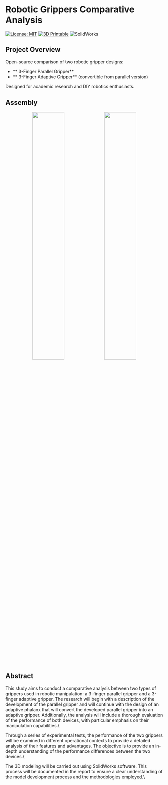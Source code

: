 # Robotic Grippers Comparative Analysis  

[![License: MIT](https://img.shields.io/badge/License-MIT-yellow.svg)](https://opensource.org/licenses/MIT)
[![3D Printable](https://img.shields.io/badge/3D-Printable-brightgreen)](https://www.thingiverse.com/)
![SolidWorks](https://img.shields.io/badge/Design-SolidWorks-blue)

## Project Overview  
Open-source comparison of two robotic gripper designs:  
- ** 3-Finger Parallel Gripper**  
- ** 3-Finger Adaptive Gripper** (convertible from parallel version)  

Designed for academic research and DIY robotics enthusiasts.  

## Assembly
<p align="center">
  <img src="https://github.com/tuo-username/tuo-repo/blob/main/image1.png](https://github.com/Phersax/Functional-Design-Endeffector-Project/blob/main/Endeffector_adaptive_config-3f_1gdl/adaptive_endeffector_medias/assembly_open.png?" width="45%" />
  <img src="https://github.com/tuo-username/tuo-repo/blob/main/image2.png](https://github.com/Phersax/Functional-Design-Endeffector-Project/blob/main/Endeffector_adaptive_config-3f_1gdl/adaptive_endeffector_medias/assembly_close.png?" width="45%" />
</p>



## Abstract
This study aims to conduct a comparative analysis between two types of grippers used in robotic manipulation: a 3-finger parallel gripper and a 3-finger adaptive gripper. The research will begin with a description of the development of the parallel gripper and will continue with the design of an adaptive phalanx that will convert the developed parallel gripper into an adaptive gripper. Additionally, the analysis will include a thorough evaluation of the performance of both devices, with particular emphasis on their manipulation capabilities.\

Through a series of experimental tests, the performance of the two grippers will be examined in different operational contexts to provide a detailed analysis of their features and advantages. The objective is to provide an in-depth understanding of the performance differences between the two devices.\

The 3D modeling will be carried out using SolidWorks software. This process will be documented in the report to ensure a clear understanding of the model development process and the methodologies employed.\
